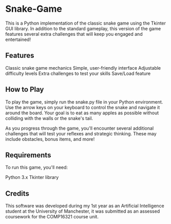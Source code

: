 # Snake-Game

This is a Python implementation of the classic snake game using the Tkinter GUI library. In addition to the standard gameplay, this version of the game features several extra challenges that will keep you engaged and entertained!

## Features
Classic snake game mechanics
Simple, user-friendly interface
Adjustable difficulty levels
Extra challenges to test your skills
Save/Load feature
## How to Play
To play the game, simply run the snake.py file in your Python environment. Use the arrow keys on your keyboard to control the snake and navigate it around the board. Your goal is to eat as many apples as possible without colliding with the walls or the snake's tail.

As you progress through the game, you'll encounter several additional challenges that will test your reflexes and strategic thinking. These may include obstacles, bonus items, and more!

## Requirements
To run this game, you'll need:

Python 3.x
Tkinter library
## Credits
This software was developed during my 1st year as an Artificial Intelligence student at the University of Manchester, it was submitted as an assessed coursework for the COMP16321 course unit.
